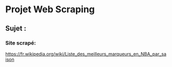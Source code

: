 # Projet Web Scraping
## Sujet :

### Site scrapé:
https://fr.wikipedia.org/wiki/Liste_des_meilleurs_marqueurs_en_NBA_par_saison